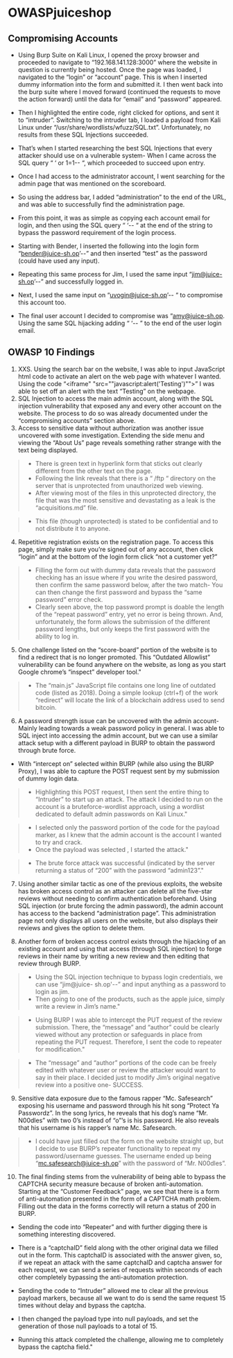 # OWASPjuiceshop
## Compromising Accounts
- Using Burp Suite on Kali Linux, I opened the proxy browser and proceeded to navigate to “192.168.141.128:3000”  where  the  website  in question  is  currently  being  hosted.  Once  the page was loaded, I navigated to the “login” or “account” page. This is when I inserted dummy information into the form and submitted it. I then went back into the burp suite where I moved forward (continued the requests to move the action forward) until the data for “email” and “password” appeared.
- Then I highlighted the entire code, right clicked for options, and sent it to “intruder”. Switching to      the      intruder      tab,      I      loaded      a      payload      from      Kali      Linux      under “/usr/share/wordlists/wfuzz/SQL.txt”.  Unfortunately,  no  results  from  these  SQL  Injections succeeded.
- That’s when I started researching the best SQL Injections that every attacker should use on a vulnerable  system-  When  I  came  across  the  SQL  query  “  ‘  or  1=1--  “,  which  proceeded  to succeed upon entry.


- Once I had access to the administrator account, I went searching for the admin page that was mentioned on the scoreboard.
- So using the address bar, I added “administration” to the end of the URL, and was able to successfully find the administration page.
- From this point, it was as simple as copying each account email for login, and then using the
SQL query “ ‘-- “ at the end of the string to bypass the password requirement of the login process.

- Starting with Bender, I inserted the following into the login form “bender@juice-sh.op’--” and then inserted “test” as the password (could have used any input).
- Repeating  this  same  process  for  Jim,  I  used  the  same  input  “jim@juice-sh.op’--”  and successfully logged in.
- Next, I used the same input on “uvogin@juice-sh.op’-- “ to compromise this account too.
- The final user account I decided to compromise was “amy@juice-sh.op. Using the same SQL hijacking adding “ ‘-- ” to the end of the user login email.

## OWASP 10 Findings
1. XXS. Using the search bar on the website, I was able to input JavaScript html code to activate an   alert   on   the   web   page   with   whatever   I   wanted.   Using   the   code   “<iframe" "src=""javascript:alert('Testing')"">” I was able to set off an alert with the text “Testing” on the webpage.
2. SQL Injection to access the main admin account, along with the SQL injection vulnerability that exposed any and every other account on the website. The process to do so was already documented under the “compromising accounts” section above.
3. Access  to  sensitive  data  without  authorization  was  another  issue  uncovered  with  some investigation. Extending the side menu and viewing the “About Us” page reveals something
rather strange with the text being displayed.

> - There is green text in hyperlink form that sticks out clearly different from the other text on the page.
> - Following  the  link  reveals  that  there  is  a  “  /ftp  “  directory  on  the  server  that  is unprotected from unauthorized web viewing.
> - After viewing most of the files in this unprotected directory, the file that was the most sensitive and devastating as a leak is the “acquisitions.md” file.

> - This file (though unprotected) is stated to be confidential and to not distribute it to anyone.

4. Repetitive registration exists on the registration page. To access this page, simply make sure you’re signed out of any account, then click “login” and at the bottom of the login form click “not a customer yet?”
> - Filling the form out with dummy data reveals that the password checking has an issue where if you write  the desired password, then confirm the same password below, after the two match- You can then change the first password and bypass the “same password” error check.
> - Clearly  seen above, the  top  password prompt  is  doable the length of the  “repeat password” entry, yet no error is being thrown. And, unfortunately, the form allows the submission of the different password lengths, but only keeps the first password with
the ability to log in. 

5. One challenge listed on the “score-board” portion of the website is to find a redirect that is no longer  promoted.  This  “Outdated  Allowlist”  vulnerability  can  be  found  anywhere  on  the website, as long as you start Google chrome’s “inspect” developer tool."

> - The “main.js” JavaScript file contains one long line of outdated code (listed as 2018). Doing a simple lookup (ctrl+f) of the work “redirect” will locate the link of a blockchain address used to send bitcoin.

6. A password strength issue can be uncovered with the admin account- Mainly leading towards a weak password policy in general. I was able to SQL inject into accessing the admin account, but we can use a similar attack setup with a different payload in BURP to obtain the password
through brute force.

- With “intercept on” selected within BURP (while also using the BURP Proxy), I was able to capture the POST request sent by my submission of dummy login data.
> - Highlighting this POST request, I then sent the entire thing to “Intruder” to start up an attack. The attack I decided to run on the account is a bruteforce-wordlist approach,
using a wordlist dedicated to default admin passwords on Kali Linux."

> - I selected only the password portion of the code for the payload marker, as I knew that the admin account is the account I wanted to try and crack.
> - Once the payload was selected , I started the attack."

> - The brute force attack was successful (indicated by the server returning a status of “200” with the password “admin123”."

7. Using another similar tactic as one of the previous exploits, the website has broken access control  as  an  attacker  can  delete  all  the  five-star  reviews  without  needing  to  confirm authentication beforehand. Using SQL injection (or brute forcing the admin password), the admin account has access to the backend “administration page”. This administration page not only displays all users on the website, but also displays their reviews and gives the option to delete them.

8. Another form of broken access control exists through the hijacking of an existing account and using that access  (through  SQL injection)  to  forge  reviews in their name  by  writing a  new review and then editing that review through BURP.
> - Using the SQL injection technique to bypass login credentials, we can use “jim@juice- sh.op'--” and input anything as a password to login as jim.
> - Then going to one of the products, such as the apple juice, simply write a review in Jim’s name."

> - Using BURP I was able to intercept the PUT request of the review submission. There, the  “message”  and  “author”  could  be  clearly  viewed  without  any  protection  or safeguards in place from repeating the PUT request. Therefore, I sent the code to
repeater for modification."

> - The “message” and “author” portions of the code can be freely edited with whatever user or review the attacker would want to say in their place. I decided just to modify Jim’s original negative review into a positive one- SUCCESS.

9. Sensitive data exposure due to the famous rapper “Mc. Safesearch” exposing his username and password through his hit song “Protect Ya Passwordz”. In the song lyrics, he reveals that his dog’s name “Mr. N00dles” with two 0’s instead of “o”’s is his password. He also reveals
that his username is his rapper’s name Mc. Safesearch.

> - I could have just filled out the form on the website straight up, but I decide to use BURP’s  repeater  functionality  to  repeat  my  password/username  guesses.  The
username ended up being “mc.safesearch@juice-sh.op” with the password of “Mr. N00dles”.

10.  The final finding stems from the vulnerability of being able to bypass the CAPTCHA security measure because of broken anti-automation. Starting at the “Customer Feedback” page, we see that there is a form of anti-automation presented in the form of a CAPTCHA math problem. Filling out the data in the forms correctly will return a status of 200 in BURP.

- Sending  the  code  into  “Repeater”  and  with  further  digging  there  is  something interesting discovered.

- There is a “captchaID” field along with the other original data we filled out in the form. This captchaID is associated with the answer given, so, if we repeat an attack with the same  captchaID  and  captcha  answer  for  each  request,  we  can  send  a  series  of requests  within  seconds  of  each  other  completely  bypassing  the  anti-automation
protection.

- Sending the code to “Intruder” allowed me to clear all the previous payload markers, because  all  we  want  to  do  is  send  the  same  request  15  times  without  delay  and bypass the captcha.
- I then changed the payload type into null payloads, and set the generation of those null payloads to a total of 15.
- Running this attack completed the challenge, allowing me to completely bypass the captcha field."

